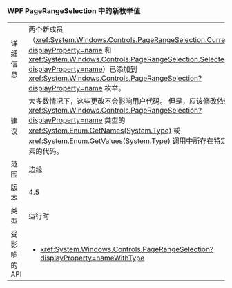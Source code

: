 ### <a name="new-enum-values-in-wpfs-pagerangeselection"></a>WPF PageRangeSelection 中的新枚举值

|   |   |
|---|---|
|详细信息|两个新成员（<xref:System.Windows.Controls.PageRangeSelection.CurrentPage?displayProperty=name> 和 <xref:System.Windows.Controls.PageRangeSelection.SelectedPages?displayProperty=name>）已添加到 <xref:System.Windows.Controls.PageRangeSelection?displayProperty=name> 枚举。|
|建议|大多数情况下，这些更改不会影响用户代码。 但是，应该修改依赖于对 <xref:System.Windows.Controls.PageRangeSelection?displayProperty=name> 类型的 <xref:System.Enum.GetNames(System.Type)> 或 <xref:System.Enum.GetValues(System.Type)> 调用中所存在特定数量元素的代码。|
|范围|边缘|
|版本|4.5|
|类型|运行时|
|受影响的 API|<ul><li><xref:System.Windows.Controls.PageRangeSelection?displayProperty=nameWithType></li></ul>|

